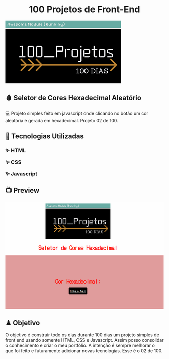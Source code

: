 <h1 align="center">100 Projetos de Front-End</h1>
<img alt="100projetos" title="logomarca" src="./logo2.png">
<h2> 🩸 Seletor de Cores Hexadecimal Aleatório</h2>
<p>
 💻 Projeto simples feito em javascript onde clicando no botão um cor aleatória é gerada em hexadecimal. Projeto 02 de 100.
</p>
<h2> 🚀 Tecnologias Utilizadas</h2>
<h3>
<p> ✨ HTML</p>
<p> ✨ CSS</p>
<p> ✨ Javascript</p>
</h3>
<h2> 📺 Preview</h2>
<img src="./coreshexadecimal.gif">
<h2> ♟ Objetivo</h2>
<p>
O objetivo é construir todo os dias durante 100 dias um projeto simples de front end usando somente HTML, CSS e Javascript. Assim posso consolidar o conhecimento e criar o meu portfólio. A intenção é sempre melhorar o que foi feito e futuramente adicionar novas tecnologias. Esse é o 02 de 100.
</p>

